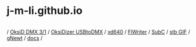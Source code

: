 # j-m-li.github.io

<a href="https://j-m.li"><img src="https://lienher.org/jean-marc/paint1.jpg" alt=""></a>
<p>
/
<a href="https://github.com/j-m-li/dmx512">OksiD DMX 3/1</a>
/ <a href="https://www.elektormagazine.com/magazine/elektor-200609/18375">OksiDizer USBtoDMX</a>
/ <a href="https://github.com/j-m-li/xd640">xd640</a>
/ <a href="https://it.wikipedia.org/wiki/FlWriter">FlWriter</a>
/ <a href="https://t3x.org/subc/index.html">SubC</a>
/ <a href="https://github.com/nothings/stb/blob/f0569113c93ad095470c54bf34a17b36646bbbb5/stb_image.h#L82">stb GIF</a>
/ <a href="https://en.wikipedia.org/wiki/Newt_(programming_library)#Variants">gNewt</a>
/ <a href="https://j-m-li.github.io/intro/">docs</a>
/
</p>
